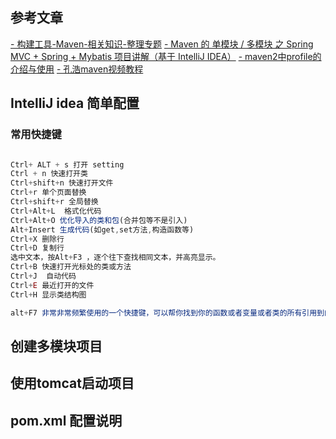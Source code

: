 ## 参考文章

[- 构建工具-Maven-相关知识-整理专题](http://code.youmeek.com/2016/03/09/2016/03/Maven/)
[- Maven 的 单模块 / 多模块 之 Spring MVC + Spring + Mybatis 项目讲解（基于 IntelliJ IDEA）](http://code.youmeek.com/2016/03/22/2016/03/Single-Module-SSM-Share/)
[- maven2中profile的介绍与使用](http://www.mzone.cc/article/282.html)
[- 孔浩maven视频教程](http://www.konghao.org/videos/22)


## IntelliJ idea 简单配置

### 常用快捷键

``` js

Ctrl+ ALT + s 打开 setting
Ctrl + n 快速打开类
Ctrl+shift+n 快速打开文件
Ctrl+r 单个页面替换
Ctrl+shift+r 全局替换
Ctrl+Alt+L  格式化代码
Ctrl+Alt+O 优化导入的类和包(合并包等不是引入)
Alt+Insert 生成代码(如get,set方法,构造函数等)
Ctrl+X 删除行
Ctrl+D 复制行
选中文本，按Alt+F3 ，逐个往下查找相同文本，并高亮显示。
Ctrl+B 快速打开光标处的类或方法
Ctrl+J  自动代码
Ctrl+E 最近打开的文件
Ctrl+H 显示类结构图

alt+F7 非常非常频繁使用的一个快捷键，可以帮你找到你的函数或者变量或者类的所有引用到的地方(很牛逼)


```



## 创建多模块项目




## 使用tomcat启动项目




## pom.xml 配置说明







